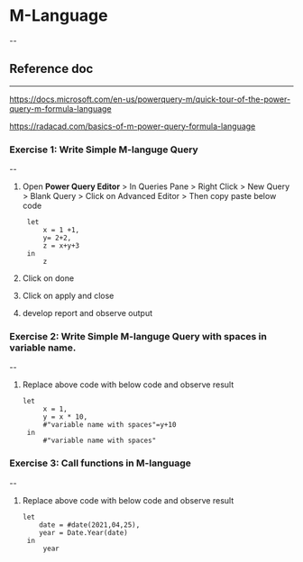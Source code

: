 # M-Language
--

## Reference doc 
---
https://docs.microsoft.com/en-us/powerquery-m/quick-tour-of-the-power-query-m-formula-language

https://radacad.com/basics-of-m-power-query-formula-language

### Exercise 1: Write Simple M-languge Query
--
1. Open **Power Query Editor** > In Queries Pane > Right Click > New Query > Blank Query > Click on Advanced Editor > Then copy paste below code

        let
            x = 1 +1,
            y= 2+2,
            z = x+y+3
        in
            z
1. Click on done
2. Click on apply and close
3. develop report and observe output
### Exercise 2: Write Simple M-languge Query with spaces in variable name.
--
1. Replace above code with below code and observe result

       let
            x = 1,
            y = x * 10,
            #"variable name with spaces"=y+10
        in
            #"variable name with spaces"
            
 ### Exercise 3: Call functions in M-language
--
1. Replace above code with below code and observe result

       let
           date = #date(2021,04,25),
           year = Date.Year(date)
        in
            year
